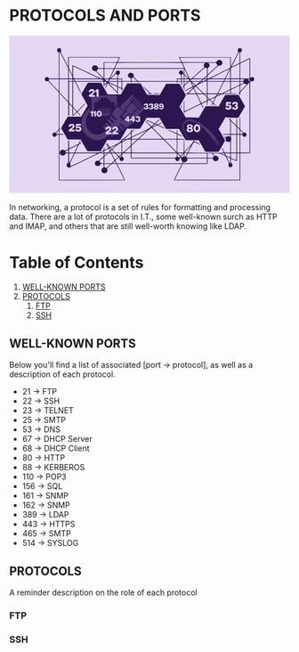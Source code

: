 # PROTOCOLS AND PORTS

![img](../img/common-network-ports.png)


In networking, a protocol is a set of rules for formatting and processing data.
There are a lot of protocols in I.T., some well-known surch as HTTP and IMAP, and others that are still well-worth knowing like LDAP.

# Table of Contents
1. [WELL-KNOWN PORTS](#well-known-ports)
2. [PROTOCOLS](#protocols)
    1. [FTP](#ftp)
    2. [SSH](#ssh)

## WELL-KNOWN PORTS

Below you'll find a list of associated [port &rarr; protocol], as well as a description of each protocol.

- 21 &rarr; FTP
- 22 &rarr; SSH
- 23 &rarr; TELNET
- 25 &rarr; SMTP
- 53 &rarr; DNS
- 67 &rarr; DHCP Server
- 68 &rarr; DHCP Client
- 80 &rarr; HTTP
- 88 &rarr; KERBEROS
- 110 &rarr; POP3
- 156 &rarr; SQL
- 161 &rarr; SNMP
- 162 &rarr; SNMP
- 389 &rarr; LDAP
- 443 &rarr; HTTPS
- 465 &rarr; SMTP
- 514 &rarr; SYSLOG

## PROTOCOLS

A reminder description on the role of each protocol

### FTP

### SSH